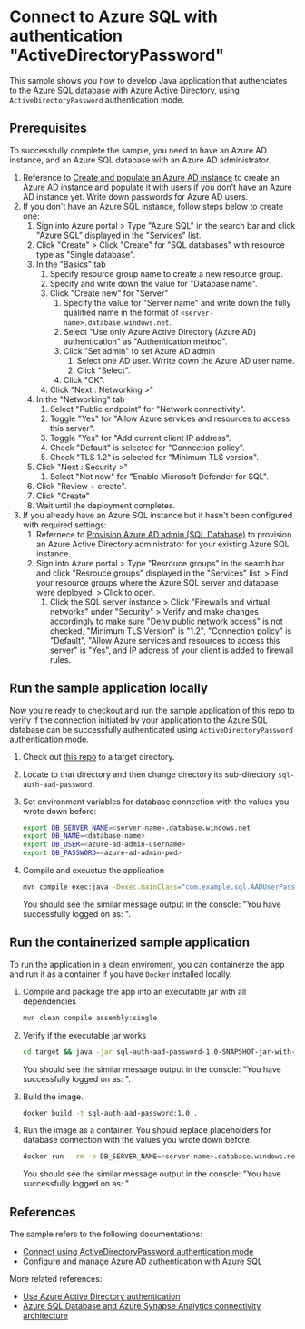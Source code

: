 # Connect to Azure SQL with authentication "ActiveDirectoryPassword"

This sample shows you how to develop Java application that authenciates to the Azure SQL database with Azure Active Directory, using `ActiveDirectoryPassword` authentication mode.

## Prerequisites

To successfully complete the sample, you need to have an Azure AD instance, and an Azure SQL database with an Azure AD administrator.

1. Reference to [Create and populate an Azure AD instance](https://docs.microsoft.com/azure/azure-sql/database/authentication-aad-configure?tabs=azure-powershell#create-and-populate-an-azure-ad-instance) to create an Azure AD instance and populate it with users if you don't have an Azure AD instance yet. Write down passwords for Azure AD users.
1. If you don't have an Azure SQL instance, follow steps below to create one:
   1. Sign into Azure portal > Type "Azure SQL" in the search bar and click "Azure SQL" displayed in the "Services" list.
   1. Click "Create" > Click "Create" for "SQL databases" with resource type as "Single database".
   1. In the "Basics" tab
      1. Specify resource group name to create a new resource group.
      1. Specify and write down the value for "Database name".
      1. Click "Create new" for "Server"
         1. Specify the value for "Server name" and write down the fully qualified name in the format of `<server-name>.database.windows.net`.
         1. Select "Use only Azure Active Directory (Azure AD) authentication" as "Authentication method".
         1. Click "Set admin" to set Azure AD admin
            1. Select one AD user. Wrrite down the Azure AD user name.
            1. Click "Select".
         1. Click "OK".
       1. Click "Next : Networking >"
     1. In the "Networking" tab
        1. Select "Public endpoint" for "Network connectivity".
        1. Toggle "Yes" for "Allow Azure services and resources to access this server".
        1. Toggle "Yes" for "Add current client IP address".
        1. Check "Default" is selected for "Connection policy".
        1. Check "TLS 1.2" is selected for "Minimum TLS version".
     1. Click "Next : Security >"
        1.  Select "Not now" for "Enable Microsoft Defender for SQL".
     1. Click "Review + create".
     1. Click "Create"
     1. Wait until the deployment completes.
1. If you already have an Azure SQL instance but it hasn't been configured with required settings:
   1. Refernece to [Provision Azure AD admin (SQL Database)](https://docs.microsoft.com/azure/azure-sql/database/authentication-aad-configure?tabs=azure-powershell#provision-azure-ad-admin-sql-database) to provision an Azure Active Directory administrator for your existing Azure SQL instance.
   1. Sign into Azure portal > Type "Resrouce groups" in the search bar and click "Resrouce groups" displayed in the "Services" list. > Find your resource groups where the Azure SQL server and database were deployed. > Click to open.
      1. Click the SQL server instance > Click "Firewalls and virtual networks" under "Security" > Verify and make changes accordingly to make sure "Deny public network access" is not checked, "Minimum TLS Version" is "1.2", "Connection policy" is "Default", "Allow Azure services and resources to access this server" is "Yes", and IP address of your client is added to firewall rules.

## Run the sample application locally

Now you're ready to checkout and run the sample application of this repo to verify if the connection initiated by your application to the Azure SQL database can be successfully authenticated using `ActiveDirectoryPassword` authentication mode.

1. Check out [this repo](https://github.com/majguo/java-on-azure-samples) to a target directory.
1. Locate to that directory and then change directory its sub-directory `sql-auth-aad-password`.
1. Set environment variables for database connection with the values you wrote down before:

   ```bash
   export DB_SERVER_NAME=<server-name>.database.windows.net
   export DB_NAME=<database-name>
   export DB_USER=<azure-ad-admin-username>
   export DB_PASSWORD=<azure-ad-admin-pwd>
   ```
1. Compile and exeuctue the application

   ```bash
   mvn compile exec:java -Dexec.mainClass="com.example.sql.AADUserPassword"
   ```

   You should see the similar message output in the console: "You have successfully logged on as: <azure-ad-admin-username>".

## Run the containerized sample application

To run the application in a clean enviroment, you can containerze the app and run it as a container if you have `Docker` installed locally.

1. Compile and package the app into an executable jar with all dependencies
   
   ```bash
   mvn clean compile assembly:single
   ```

1. Verify if the executable jar works

   ```bash
   cd target && java -jar sql-auth-aad-password-1.0-SNAPSHOT-jar-with-dependencies.jar && cd ..
   ```

   You should see the similar message output in the console: "You have successfully logged on as: <azure-ad-admin-username>".

1. Build the image.

   ```bash
   docker build -t sql-auth-aad-password:1.0 .
   ```

1. Run the image as a container. You should replace placeholders for database connection with the values you wrote down before. 

   ```bash
   docker run --rm -e DB_SERVER_NAME=<server-name>.database.windows.net -e DB_NAME=<database-name>-e DB_USER=<azure-ad-admin-username> -e DB_PASSWORD=<azure-ad-admin-pwd> sql-auth-aad-password:1.0
   ```

   You should see the similar message output in the console: "You have successfully logged on as: <azure-ad-admin-username>".
## References

The sample refers to the following documentations:

* [Connect using ActiveDirectoryPassword authentication mode](https://docs.microsoft.com/sql/connect/jdbc/connecting-using-azure-active-directory-authentication?view=sql-server-ver15#connect-using-activedirectorypassword-authentication-mode)
* [Configure and manage Azure AD authentication with Azure SQL](https://docs.microsoft.com/azure/azure-sql/database/authentication-aad-configure?tabs=azure-powershell#create-contained-users-mapped-to-azure-ad-identities)


More related references:

* [Use Azure Active Directory authentication](https://docs.microsoft.com/azure/azure-sql/database/authentication-aad-overview)
* [Azure SQL Database and Azure Synapse Analytics connectivity architecture](https://docs.microsoft.com/azure/azure-sql/database/connectivity-architecture)
